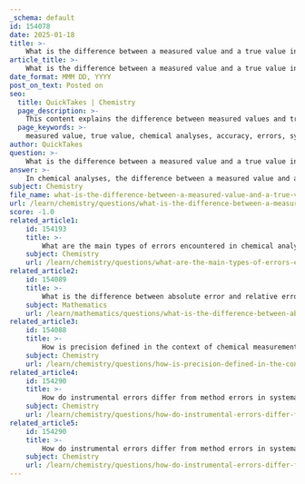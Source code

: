 ```yaml
---
_schema: default
id: 154078
date: 2025-01-18
title: >-
    What is the difference between a measured value and a true value in chemical analyses?
article_title: >-
    What is the difference between a measured value and a true value in chemical analyses?
date_format: MMM DD, YYYY
post_on_text: Posted on
seo:
  title: QuickTakes | Chemistry
  page_description: >-
    This content explains the difference between measured values and true values in chemical analyses, detailing the concepts of accuracy and various types of measurement errors.
  page_keywords: >-
    measured value, true value, chemical analyses, accuracy, errors, systematic errors, random errors, gross errors, calibration, measurement process
author: QuickTakes
question: >-
    What is the difference between a measured value and a true value in chemical analyses?
answer: >-
    In chemical analyses, the difference between a measured value and a true value is fundamentally about accuracy and the presence of errors. \n\n1. **Measured Value**: This is the value obtained from an experiment or analysis using a specific method or instrument. It reflects the result of the measurement process, which can be influenced by various factors, including the calibration of instruments, the method used, and the skill of the operator.\n\n2. **True Value**: This is the actual value that would be obtained if the measurement were perfect and free from any errors. The true value is often considered a theoretical concept, as it is typically unattainable in practice due to the inherent uncertainties and errors in any measurement process.\n\nThe difference between these two values is referred to as "error." Errors can be categorized into several types:\n\n- **Systematic Errors**: These are consistent and reproducible inaccuracies that arise from a specific source, such as faulty calibration or method errors. They can often be identified and corrected.\n\n- **Random Errors**: These are unpredictable variations that occur due to inherent uncertainties in the measurement process. They can arise from fluctuations in the environment or limitations in the measurement technique.\n\n- **Gross Errors**: These are significant mistakes that can lead to outliers in the data, often due to human error or equipment malfunction.\n\nUnderstanding the distinction between measured and true values is crucial for improving the reliability of analytical results. By minimizing errors through proper calibration, standardization, and careful experimental design, chemists can enhance the accuracy of their measurements and better estimate the true values of the substances being analyzed.
subject: Chemistry
file_name: what-is-the-difference-between-a-measured-value-and-a-true-value-in-chemical-analyses.md
url: /learn/chemistry/questions/what-is-the-difference-between-a-measured-value-and-a-true-value-in-chemical-analyses
score: -1.0
related_article1:
    id: 154193
    title: >-
        What are the main types of errors encountered in chemical analyses?
    subject: Chemistry
    url: /learn/chemistry/questions/what-are-the-main-types-of-errors-encountered-in-chemical-analyses
related_article2:
    id: 154089
    title: >-
        What is the difference between absolute error and relative error in measurements?
    subject: Mathematics
    url: /learn/mathematics/questions/what-is-the-difference-between-absolute-error-and-relative-error-in-measurements
related_article3:
    id: 154088
    title: >-
        How is precision defined in the context of chemical measurements?
    subject: Chemistry
    url: /learn/chemistry/questions/how-is-precision-defined-in-the-context-of-chemical-measurements
related_article4:
    id: 154290
    title: >-
        How do instrumental errors differ from method errors in systematic errors?
    subject: Chemistry
    url: /learn/chemistry/questions/how-do-instrumental-errors-differ-from-method-errors-in-systematic-errors
related_article5:
    id: 154290
    title: >-
        How do instrumental errors differ from method errors in systematic errors?
    subject: Chemistry
    url: /learn/chemistry/questions/how-do-instrumental-errors-differ-from-method-errors-in-systematic-errors
---
```


&nbsp;